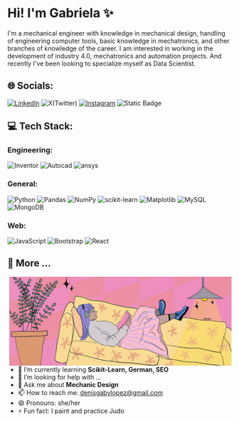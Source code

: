 # Hi! I'm Gabriela ✨

I'm a mechanical engineer with knowledge in mechanical design, handling of engineering computer tools, basic knowledge in mechatronics, and other branches of knowledge of the career. I am interested in working in the development of industry 4.0, mechatronics and automation projects. And recently I've been looking to specialize myself as Data Scientist.

## 🌐 Socials:
[![LinkedIn](https://img.shields.io/badge/LinkedIn-%230077B5.svg?logo=linkedin&logoColor=white)](https://linkedin.com/in/https://www.linkedin.com/in/gabyle/) ![X(Twitter)](https://img.shields.io/badge/X(Twitter)-white?logo=X&logoColor=black&link=https%3A%2F%2Ftwitter.com%2Fgabyle_journal)
[![Instagram](https://img.shields.io/badge/Instagram-%23E4405F.svg?logo=Instagram&logoColor=white)](https://www.instagram.com/gabyle.journal) ![Static Badge](https://img.shields.io/badge/Blog-beige?logo=data%3Aimage%2Fpng%3Bbase64%2CiVBORw0KGgoAAAANSUhEUgAAAC0AAAAtCAMAAAANxBKoAAAAjVBMVEUAAAAsLCwuLi4vLy8vLy8vLy8vLy8uLi4uLi4vLy8vLy8uLi4vLy8vLy8vLy8tLS0vLy8uLi4vLy8vLy8uLi4vLy8vLy8uLi4uLi4uLi4uLi4uLi4uLi4vLy8vLy8vLy8vLy8vLy8vLy8vLy8vLy8vLy8uLi4vLy8uLi4vLy8vLy8vLy8uLi4vLy8vLy%2BgZkHeAAAALnRSTlMACQVsZ9pzIRupnCdj99UUk1rvl0Mtr31XRz0yDumzioNO8l%2FDulJ4EOLFpTbOlZZ9owAAAglJREFUSMftk8lyozAURQ9insxgZkMAz46d9%2F%2Bf1%2BCkkrSd7niXRfcpFk%2FFKenqSeJf5jIMFx7GkTTiYVS64HG0tflztm1Dlbzbf83tPOmbXXMSHF0ffNq0qwwLrSwOyiqW9o2962Arup2%2FXIjTiLRztFNBKRa1uHc5XxSFQC8tmQSEC%2BaxMZW5xLf23N8niXAabE8sQlNNY3QxWMnya7udqt4wrjZ%2FtlX6Mq%2BsYa9dxu9sdPGjrp9zj1TfJWFTJps9iqVkr3MvFMVsB1%2FYlek49lGDYLIH0ZEOnk2auYN3PWlCmQh78Nyg2npq2yfJdgVWcVjc2diJYZSFPEHug9062LnGjCf3ufHHKqIWC8%2BD8rnaAc5oGS3Lu7nt2Eji0OO8xnUhMCkdgn7c7MK9Jh6%2F4SwyIJOyEdubbMOkQd8xEYvv3tzH4oxCTX9yyZazvQAnzVFAGFshn2nXe2bGrR82sx2cbPSOK55udYpI%2B9ih1MwoLhJ5s92t6N9shbdllbTvdiQ6ipmDyfktiSURr5jGcZ%2FzwXRqryw2uGe0wERbyQHF9NUnnDLig9Xb8%2Bg98DyVVCaJM0h1Xfi50TJf8YksXSR%2BXpbAzk2GID0%2B%2BQzi1nkdNwS6f%2FMcjHjY%2BNci0LNar60W7MOgZ1oT5A4P0Ko8av395iH5OFb1PksijUew%2FeNoaz7%2F%2BSl%2BAYAQLVPaxQstAAAAAElFTkSuQmCC&link=https%3A%2F%2Fgabylejournal.wordpress.com%2F)

## 💻 Tech Stack:
### Engineering:
![Inventor](https://img.shields.io/badge/Inventor-orange?style=for-the-badge&logo=Autodesk) ![Autocad](https://img.shields.io/badge/AutoCAD-black?style=for-the-badge&logo=Autodesk) ![ansys](https://img.shields.io/badge/Ansys-FFB71B?style=for-the-badge)

### General:
![Python](https://img.shields.io/badge/python-3670A0?style=for-the-badge&logo=python&logoColor=ffdd54) ![Pandas](https://img.shields.io/badge/pandas-%23150458.svg?style=for-the-badge&logo=pandas&logoColor=white) ![NumPy](https://img.shields.io/badge/numpy-%23013243.svg?style=for-the-badge&logo=numpy&logoColor=white) ![scikit-learn](https://img.shields.io/badge/scikit--learn-%23F7931E.svg?style=for-the-badge&logo=scikit-learn&logoColor=white) ![Matplotlib](https://img.shields.io/badge/Matplotlib-%23ffffff.svg?style=for-the-badge&logo=Matplotlib&logoColor=black) ![MySQL](https://img.shields.io/badge/mysql-%2300f.svg?style=for-the-badge&logo=mysql&logoColor=white) ![MongoDB](https://img.shields.io/badge/MongoDB-47A248?style=for-the-badge&logo=MongoDB&logoColor=white)

### Web:
![JavaScript](https://img.shields.io/badge/JavaScript-F7DF1E?style=for-the-badge&logo=JavaScript&logoColor=black) ![Bootstrap](https://img.shields.io/badge/Bootstrap-7952B3?style=for-the-badge&logo=Bootstrap&logoColor=white) ![React](https://img.shields.io/badge/React-61DAFB?style=for-the-badge&logo=React&logoColor=white)


 

## 🥋 More ...
<img align="right" src="https://github.com/GabyLE/gabyle/blob/main/me_reading.png" alt="Hola Coders" width="500" height="200"/> 

- 🌱 I’m currently learning **Scikit-Learn, German, SEO**
- 🤔 I’m looking for help with ...
- 💬 Ask me about **Mechanic Design**
- 📫 How to reach me: denisgabylopez@gmail.com
- 😄 Pronouns: she/her
- ⚡ Fun fact: I paint and practice Judo









<!--
**GabyLE/gabyle** is a ✨ _special_ ✨ repository because its `README.md` (this file) appears on your GitHub profile.

Here are some ideas to get you started:

- 🔭 I’m currently working on ...
- 🌱 I’m currently learning ...
- 👯 I’m looking to collaborate on ...
- 🤔 I’m looking for help with ...
- 💬 Ask me about ...
- 📫 How to reach me: ...
- 😄 Pronouns: ...
- ⚡ Fun fact: ...
-->
